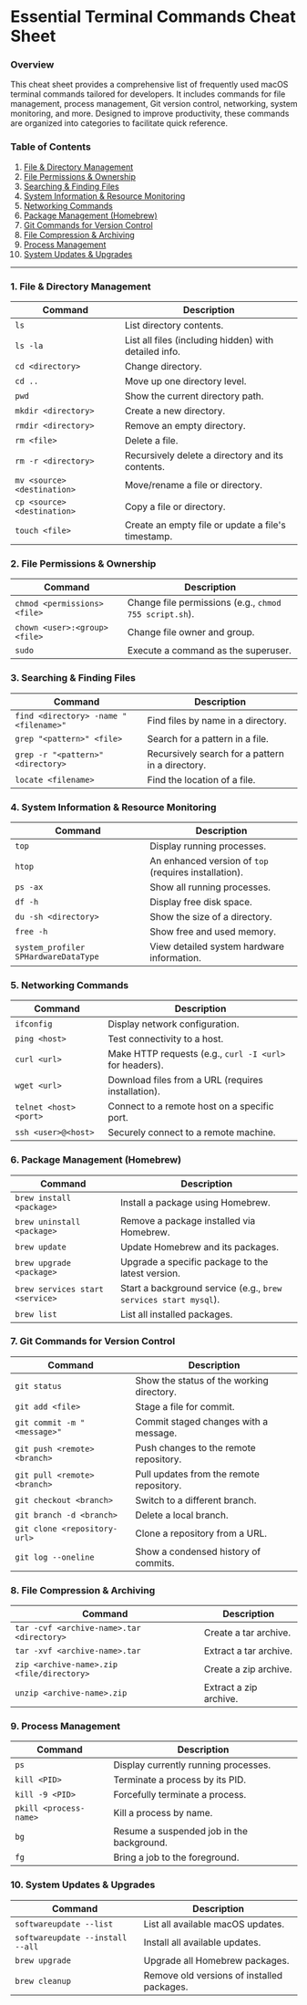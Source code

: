 # Essential Terminal Commands Cheat Sheet

### Overview
This cheat sheet provides a comprehensive list of frequently used macOS terminal commands tailored for developers. It includes commands for file management, process management, Git version control, networking, system monitoring, and more. Designed to improve productivity, these commands are organized into categories to facilitate quick reference.

### Table of Contents
1. [File & Directory Management](#1-file--directory-management)
2. [File Permissions & Ownership](#2-file-permissions--ownership)
3. [Searching & Finding Files](#3-searching--finding-files)
4. [System Information & Resource Monitoring](#4-system-information--resource-monitoring)
5. [Networking Commands](#5-networking-commands)
6. [Package Management (Homebrew)](#6-package-management-homebrew)
7. [Git Commands for Version Control](#7-git-commands-for-version-control)
8. [File Compression & Archiving](#8-file-compression--archiving)
9. [Process Management](#9-process-management)
10. [System Updates & Upgrades](#10-system-updates--upgrades)

---

### 1. **File & Directory Management**
| Command                                      | Description                                         |
|----------------------------------------------|-----------------------------------------------------|
| `ls`                                         | List directory contents.                            |
| `ls -la`                                      | List all files (including hidden) with detailed info.|
| `cd <directory>`                             | Change directory.                                   |
| `cd ..`                                       | Move up one directory level.                        |
| `pwd`                                        | Show the current directory path.                    |
| `mkdir <directory>`                          | Create a new directory.                             |
| `rmdir <directory>`                          | Remove an empty directory.                          |
| `rm <file>`                                  | Delete a file.                                      |
| `rm -r <directory>`                          | Recursively delete a directory and its contents.    |
| `mv <source> <destination>`                  | Move/rename a file or directory.                    |
| `cp <source> <destination>`                  | Copy a file or directory.                           |
| `touch <file>`                               | Create an empty file or update a file's timestamp.  |

### 2. **File Permissions & Ownership**
| Command                                      | Description                                         |
|----------------------------------------------|-----------------------------------------------------|
| `chmod <permissions> <file>`                 | Change file permissions (e.g., `chmod 755 script.sh`).|
| `chown <user>:<group> <file>`                | Change file owner and group.                        |
| `sudo`                                       | Execute a command as the superuser.                 |

### 3. **Searching & Finding Files**
| Command                                      | Description                                         |
|----------------------------------------------|-----------------------------------------------------|
| `find <directory> -name "<filename>"`         | Find files by name in a directory.                  |
| `grep "<pattern>" <file>`                    | Search for a pattern in a file.                     |
| `grep -r "<pattern>" <directory>`            | Recursively search for a pattern in a directory.    |
| `locate <filename>`                          | Find the location of a file.                        |

### 4. **System Information & Resource Monitoring**
| Command                                      | Description                                         |
|----------------------------------------------|-----------------------------------------------------|
| `top`                                        | Display running processes.                          |
| `htop`                                       | An enhanced version of `top` (requires installation).|
| `ps -ax`                                     | Show all running processes.                         |
| `df -h`                                      | Display free disk space.                            |
| `du -sh <directory>`                         | Show the size of a directory.                       |
| `free -h`                                    | Show free and used memory.                          |
| `system_profiler SPHardwareDataType`         | View detailed system hardware information.          |

### 5. **Networking Commands**
| Command                                      | Description                                         |
|----------------------------------------------|-----------------------------------------------------|
| `ifconfig`                                   | Display network configuration.                      |
| `ping <host>`                                | Test connectivity to a host.                        |
| `curl <url>`                                 | Make HTTP requests (e.g., `curl -I <url>` for headers).|
| `wget <url>`                                 | Download files from a URL (requires installation).  |
| `telnet <host> <port>`                       | Connect to a remote host on a specific port.        |
| `ssh <user>@<host>`                          | Securely connect to a remote machine.               |

### 6. **Package Management (Homebrew)**
| Command                                      | Description                                         |
|----------------------------------------------|-----------------------------------------------------|
| `brew install <package>`                     | Install a package using Homebrew.                   |
| `brew uninstall <package>`                   | Remove a package installed via Homebrew.            |
| `brew update`                                | Update Homebrew and its packages.                   |
| `brew upgrade <package>`                     | Upgrade a specific package to the latest version.   |
| `brew services start <service>`              | Start a background service (e.g., `brew services start mysql`). |
| `brew list`                                  | List all installed packages.                        |

### 7. **Git Commands for Version Control**
| Command                                      | Description                                         |
|----------------------------------------------|-----------------------------------------------------|
| `git status`                                 | Show the status of the working directory.           |
| `git add <file>`                             | Stage a file for commit.                            |
| `git commit -m "<message>"`                   | Commit staged changes with a message.               |
| `git push <remote> <branch>`                 | Push changes to the remote repository.              |
| `git pull <remote> <branch>`                 | Pull updates from the remote repository.            |
| `git checkout <branch>`                      | Switch to a different branch.                       |
| `git branch -d <branch>`                     | Delete a local branch.                              |
| `git clone <repository-url>`                 | Clone a repository from a URL.                      |
| `git log --oneline`                          | Show a condensed history of commits.                |

### 8. **File Compression & Archiving**
| Command                                      | Description                                         |
|----------------------------------------------|-----------------------------------------------------|
| `tar -cvf <archive-name>.tar <directory>`    | Create a tar archive.                               |
| `tar -xvf <archive-name>.tar`                | Extract a tar archive.                              |
| `zip <archive-name>.zip <file/directory>`    | Create a zip archive.                               |
| `unzip <archive-name>.zip`                   | Extract a zip archive.                              |

### 9. **Process Management**
| Command                                      | Description                                         |
|----------------------------------------------|-----------------------------------------------------|
| `ps`                                         | Display currently running processes.                |
| `kill <PID>`                                 | Terminate a process by its PID.                     |
| `kill -9 <PID>`                              | Forcefully terminate a process.                     |
| `pkill <process-name>`                       | Kill a process by name.                             |
| `bg`                                         | Resume a suspended job in the background.           |
| `fg`                                         | Bring a job to the foreground.                      |

### 10. **System Updates & Upgrades**
| Command                                      | Description                                         |
|----------------------------------------------|-----------------------------------------------------|
| `softwareupdate --list`                      | List all available macOS updates.                   |
| `softwareupdate --install --all`             | Install all available updates.                      |
| `brew upgrade`                               | Upgrade all Homebrew packages.                      |
| `brew cleanup`                               | Remove old versions of installed packages.          |

